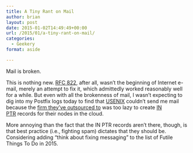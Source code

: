 ```yaml
---
title: A Tiny Rant on Mail
author: brian
layout: post
date: 2015-01-02T14:49:49+00:00
url: /2015/01/a-tiny-rant-on-mail/
categories:
  - Geekery
format: aside

---
```

Mail is broken.

This is nothing new. [RFC 822][1], after all, wasn&#8217;t the beginning of Internet e-mail, merely an attempt to fix it, which admittedly worked reasonably well for a while. But even with all the brokenness of mail, I wasn&#8217;t expecting to dig into my Postfix logs today to find that [USENIX][2] couldn&#8217;t send me mail because the [firm they&#8217;ve outsourced to][3] was too lazy to create [IN PTR][4] records for their nodes in the cloud.

More annoying than the fact that the IN PTR records aren&#8217;t there, though, is that best practice (i.e., fighting spam) dictates that they should be. Considering adding &#8220;think about fixing messaging&#8221; to the list of Futile Things To Do in 2015.

 [1]: https://www.ietf.org/rfc/rfc0822.txt
 [2]: http://www.usenix.org
 [3]: https://www.getpantheon.com/
 [4]: http://en.wikipedia.org/wiki/Reverse_DNS_lookup
